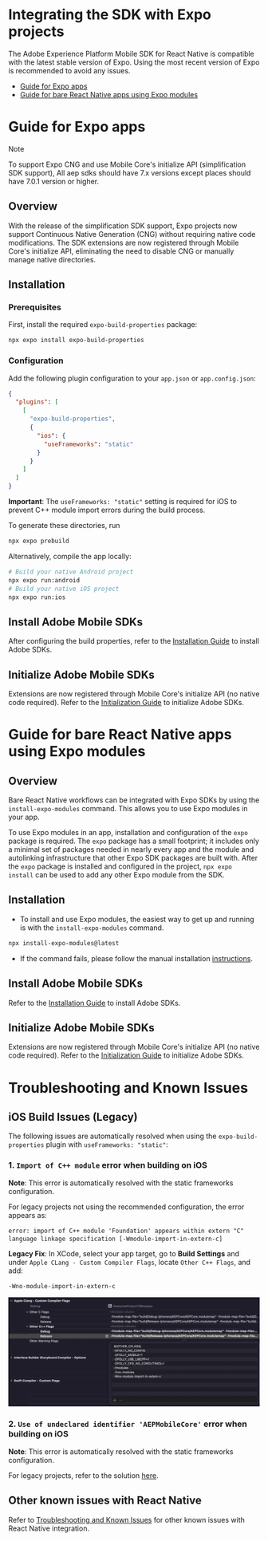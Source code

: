 # Integrating the SDK with Expo projects
The Adobe Experience Platform Mobile SDK for React Native is compatible with the latest stable version of Expo. Using the most recent version of Expo is recommended to avoid any issues.
- [Guide for Expo apps](#guide-for-expo-apps)
- [Guide for bare React Native apps using Expo modules](#guide-for-bare-react-native-apps-using-expo-modules)

# Guide for Expo apps

> [!NOTE]
> To support Expo CNG and use Mobile Core's initialize API (simplification SDK support), All aep sdks should have 7.x versions except places should have 7.0.1 version or higher.


## Overview
With the release of the simplification SDK support, Expo projects now support Continuous Native Generation (CNG) without requiring native code modifications. The SDK extensions are now registered through Mobile Core's initialize API, eliminating the need to disable CNG or manually manage native directories.

## Installation

### Prerequisites
First, install the required `expo-build-properties` package:
```bash
npx expo install expo-build-properties
```

### Configuration
Add the following plugin configuration to your `app.json` or `app.config.json`:
```json
{
  "plugins": [
    [
      "expo-build-properties", 
      {
        "ios": {
          "useFrameworks": "static"
        }
      }
    ]
  ]
}
```

**Important**: The `useFrameworks: "static"` setting is required for iOS to prevent C++ module import errors during the build process.

To generate these directories, run 
```bash
npx expo prebuild
```
Alternatively, compile the app locally:
```bash
# Build your native Android project
npx expo run:android
# Build your native iOS project
npx expo run:ios
```

## Install Adobe Mobile SDKs
After configuring the build properties, refer to the [Installation Guide](../README.md#Installation) to install Adobe SDKs.

## Initialize Adobe Mobile SDKs
Extensions are now registered through Mobile Core's initialize API (no native code required). Refer to the [Initialization Guide](../README.md#initializing) to initialize Adobe SDKs.

# Guide for bare React Native apps using Expo modules
## Overview
Bare React Native workflows can be integrated with Expo SDKs by using the `install-expo-modules` command. This allows you to use Expo modules in your app.

To use Expo modules in an app, installation and configuration of the `expo` package is required. The `expo` package has a small footprint; it includes only a minimal set of packages needed in nearly every app and the module and autolinking infrastructure that other Expo SDK packages are built with. After the `expo` package is installed and configured in the project, `npx expo install` can be used to add any other Expo module from the SDK.

## Installation
- To install and use Expo modules, the easiest way to get up and running is with the `install-expo-modules` command.
```bash
npx install-expo-modules@latest
```
- If the command fails, please follow the manual installation [instructions](https://docs.expo.dev/bare/installing-expo-modules/#manual-installation).

## Install Adobe Mobile SDKs
Refer to the [Installation Guide](../README.md#Installation) to install Adobe SDKs.

## Initialize Adobe Mobile SDKs
Extensions are now registered through Mobile Core's initialize API (no native code required). Refer to the [Initialization Guide](../README.md#initializing) to initialize Adobe SDKs.

# Troubleshooting and Known Issues
## iOS Build Issues (Legacy)
The following issues are automatically resolved when using the `expo-build-properties` plugin with `useFrameworks: "static"`:

### 1. `Import of C++ module` error when building on iOS
**Note**: This error is automatically resolved with the static frameworks configuration.

For legacy projects not using the recommended configuration, the error appears as:
```xcode
error: import of C++ module 'Foundation' appears within extern "C" language linkage specification [-Wmodule-import-in-extern-c]
```
**Legacy Fix**: In XCode, select your app target, go to **Build Settings** and under `Apple CLang - Custom Compiler Flags`, locate `Other C++ Flags`, and add:
```bash
-Wno-module-import-in-extern-c
```
<img width="936" alt="Xcode Screenshot" src="./resources/xcode c++ flag screenshot.png">

### 2. `Use of undeclared identifier 'AEPMobileCore'` error when building on iOS
**Note**: This error is automatically resolved with the static frameworks configuration.

For legacy projects, refer to the solution [here](https://github.com/adobe/aepsdk-react-native/issues/346#issuecomment-2109949661).

## Other known issues with React Native
Refer to [Troubleshooting and Known Issues](../README.md#troubleshooting-and-known-issues) for other known issues with React Native integration.
